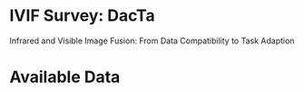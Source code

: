 # IVIF Survey: DacTa
Infrared and Visible Image Fusion: From Data Compatibility to Task Adaption

# Available Data
